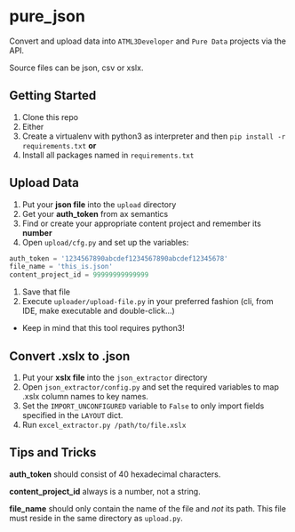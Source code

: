 # pure_json
Convert and upload data into `ATML3Developer` and `Pure Data` projects via the API.

Source files can be json, csv or xslx.

## Getting Started
1. Clone this repo
1. Either
 1. Create a virtualenv with python3 as interpreter and then ```pip install -r requirements.txt``` **or**
 2. Install all packages named in `requirements.txt`

## Upload Data
1. Put your **json file** into the `upload` directory
1. Get your **auth_token** from ax semantics
1. Find or create your appropriate content project and remember its **number**
1. Open `upload/cfg.py` and set up the variables:

 ```python
 auth_token = '1234567890abcdef1234567890abcdef12345678'
 file_name = 'this_is.json'
 content_project_id = 99999999999999
 ```
1. Save that file
1. Execute `uploader/upload-file.py` in your preferred fashion (cli, from IDE, make executable and double-click...)
 - Keep in mind that this tool requires python3!

## Convert .xslx to .json
1. Put your **xslx file** into the `json_extractor` directory
2. Open `json_extractor/config.py` and set the required variables to map .xslx column names to key names.
3. Set the `IMPORT_UNCONFIGURED` variable to `False` to only import fields specified in the `LAYOUT` dict.
4. Run `excel_extractor.py /path/to/file.xslx`

## Tips and Tricks

**auth_token** should consist of 40 hexadecimal characters.

**content_project_id** always is a number, not a string.

**file_name** should only contain the name of the file and *not* its path. This file must reside in the same directory as `upload.py`.

